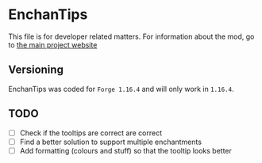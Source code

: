 # EnchanTips
This file is for developer related matters. For information about the mod, go to [the main project website](https://theRookieCoder.github.io/EnchanTips/)
## Versioning
EnchanTips was coded for `Forge 1.16.4` and will only work in `1.16.4`.
## TODO
- [ ] Check if the tooltips are correct are correct
- [ ] Find a better solution to support multiple enchantments
- [ ] Add formatting (colours and stuff) so that the tooltip looks better
